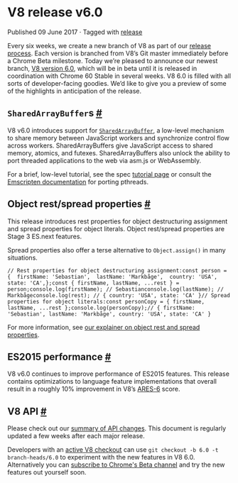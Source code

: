 V8 release v6.0
===============

Published 09 June 2017 · Tagged with [release](/blog/tags/release)

Every six weeks, we create a new branch of V8 as part of our [release process](/docs/release-process). Each version is branched from V8’s Git master immediately before a Chrome Beta milestone. Today we’re pleased to announce our newest branch, [V8 version 6.0](https://chromium.googlesource.com/v8/v8.git/+log/branch-heads/6.0), which will be in beta until it is released in coordination with Chrome 60 Stable in several weeks. V8 6.0 is filled with all sorts of developer-facing goodies. We’d like to give you a preview of some of the highlights in anticipation of the release.

`SharedArrayBuffer`s [#](#sharedarraybuffers)
---------------------------------------------

V8 v6.0 introduces support for [`SharedArrayBuffer`](https://developer.mozilla.org/en-US/docs/Web/JavaScript/Reference/Global_Objects/SharedArrayBuffer), a low-level mechanism to share memory between JavaScript workers and synchronize control flow across workers. SharedArrayBuffers give JavaScript access to shared memory, atomics, and futexes. SharedArrayBuffers also unlock the ability to port threaded applications to the web via asm.js or WebAssembly.

For a brief, low-level tutorial, see the spec [tutorial page](https://github.com/tc39/ecmascript_sharedmem/blob/master/TUTORIAL.md) or consult the [Emscripten documentation](https://kripken.github.io/emscripten-site/docs/porting/pthreads.html) for porting pthreads.

Object rest/spread properties [#](#object-rest%2Fspread-properties)
-------------------------------------------------------------------

This release introduces rest properties for object destructuring assignment and spread properties for object literals. Object rest/spread properties are Stage 3 ES.next features.

Spread properties also offer a terse alternative to `Object.assign()` in many situations.

    // Rest properties for object destructuring assignment:const person = {  firstName: 'Sebastian',  lastName: 'Markbåge',  country: 'USA',  state: 'CA',};const { firstName, lastName, ...rest } = person;console.log(firstName); // Sebastianconsole.log(lastName); // Markbågeconsole.log(rest); // { country: 'USA', state: 'CA' }// Spread properties for object literals:const personCopy = { firstName, lastName, ...rest };console.log(personCopy);// { firstName: 'Sebastian', lastName: 'Markbåge', country: 'USA', state: 'CA' }

For more information, see [our explainer on object rest and spread properties](/features/object-rest-spread).

ES2015 performance [#](#es2015-performance)
-------------------------------------------

V8 v6.0 continues to improve performance of ES2015 features. This release contains optimizations to language feature implementations that overall result in a roughly 10% improvement in V8’s [ARES-6](http://browserbench.org/ARES-6/) score.

V8 API [#](#v8-api)
-------------------

Please check out our [summary of API changes](https://docs.google.com/document/d/1g8JFi8T_oAE_7uAri7Njtig7fKaPDfotU6huOa1alds/edit). This document is regularly updated a few weeks after each major release.

Developers with an [active V8 checkout](/docs/source-code#using-git) can use `git checkout -b 6.0 -t branch-heads/6.0` to experiment with the new features in V8 6.0. Alternatively you can [subscribe to Chrome's Beta channel](https://www.google.com/chrome/browser/beta.html) and try the new features out yourself soon.
